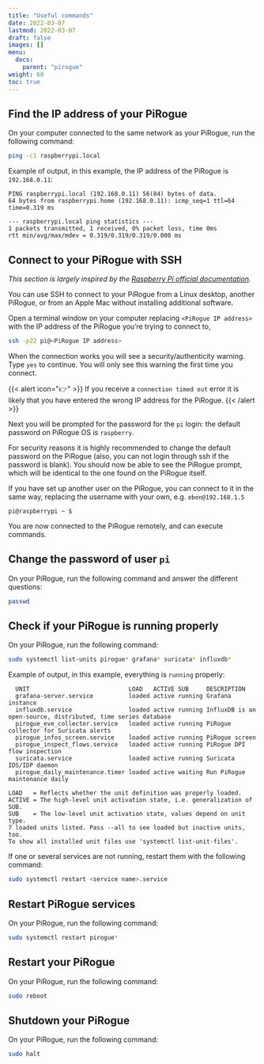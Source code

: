 ```yaml
---
title: "Useful commands"
date: 2022-03-07
lastmod: 2022-03-07
draft: false
images: []
menu:
  docs:
    parent: "pirogue"
weight: 60
toc: true
---
```


## Find the IP address of your PiRogue
On your computer connected to the same network as your PiRogue, run the following command:

```bash
ping -c1 raspberrypi.local
```

Example of output, in this example, the IP address of the PiRogue is `192.168.0.11`:
```text
PING raspberrypi.local (192.168.0.11) 56(84) bytes of data.
64 bytes from raspberrypi.home (192.168.0.11): icmp_seq=1 ttl=64 time=0.319 ms

--- raspberrypi.local ping statistics ---
1 packets transmitted, 1 received, 0% packet loss, time 0ms
rtt min/avg/max/mdev = 0.319/0.319/0.319/0.000 ms
```

## Connect to your PiRogue with SSH
*This section is largely inspired by the [Raspberry Pi official documentation](https://www.raspberrypi.com/documentation/computers/remote-access.html).*

You can use SSH to connect to your PiRogue from a Linux desktop, another PiRogue, or from an Apple Mac without installing additional software.

Open a terminal window on your computer replacing `<PiRogue IP address>` with the IP address of the PiRogue you’re trying to connect to,

```bash
ssh -p22 pi@<PiRogue IP address>
```

When the connection works you will see a security/authenticity warning. Type `yes` to continue. You will only see this warning the first time you connect.

{{< alert icon="👉" >}}
If you receive a `connection timed out` error it is likely that you have entered the wrong IP address for the PiRogue. 
{{< /alert >}}

Next you will be prompted for the password for the `pi` login: the default password on PiRogue OS is `raspberry`.

For security reasons it is highly recommended to change the default password on the PiRogue (also, you can not login through ssh if the password is blank). You should now be able to see the PiRogue prompt, which will be identical to the one found on the PiRogue itself.

If you have set up another user on the PiRogue, you can connect to it in the same way, replacing the username with your own, e.g. `eben@192.168.1.5`

```
pi@raspberrypi ~ $
```

You are now connected to the PiRogue remotely, and can execute commands.


## Change the password of user `pi`
On your PiRogue, run the following command and answer the different questions:

```bash
passwd
```

## Check if your PiRogue is running properly
On your PiRogue, run the following command:

```bash
sudo systemctl list-units pirogue* grafana* suricata* influxdb*
```

Example of output, in this example, everything is `running` properly:
```
  UNIT                            LOAD   ACTIVE SUB     DESCRIPTION
  grafana-server.service          loaded active running Grafana instance
  influxdb.service                loaded active running InfluxDB is an open-source, distributed, time series database
  pirogue_eve_collector.service   loaded active running PiRogue collector for Suricata alerts
  pirogue_infos_screen.service    loaded active running PiRogue screen
  pirogue_inspect_flows.service   loaded active running PiRogue DPI flow inspection
  suricata.service                loaded active running Suricata IDS/IDP daemon                                      
  pirogue_daily_maintenance.timer loaded active waiting Run PiRogue maintenance daily

LOAD   = Reflects whether the unit definition was properly loaded.
ACTIVE = The high-level unit activation state, i.e. generalization of SUB.
SUB    = The low-level unit activation state, values depend on unit type.
7 loaded units listed. Pass --all to see loaded but inactive units, too.
To show all installed unit files use 'systemctl list-unit-files'.
```

If one or several services are not running, restart them with the following command:

```bash
sudo systemctl restart <service name>.service
```

## Restart PiRogue services
On your PiRogue, run the following command:

```bash
sudo systemctl restart pirogue*
```

## Restart your PiRogue
On your PiRogue, run the following command:

```bash
sudo reboot
```

## Shutdown your PiRogue
On your PiRogue, run the following command:

```bash
sudo halt
```